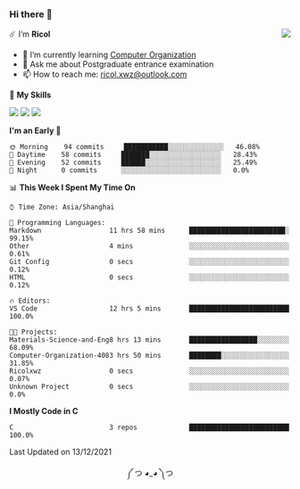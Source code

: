 ### Hi there 👋

<a href="#">
  <img align="right" src="https://github-readme-stats.vercel.app/api?username=Ricolxwz&count_private=true&show_icons=true" />
</a>

☄️ I‘m **Ricol**

- 🌱 I’m currently learning [Computer Organization](https://github.com/Ricolxwz/Computer-Organization-408)
- 💬 Ask me about Postgraduate entrance examination
- 📫 How to reach me: ricol.xwz@outlook.com

🌟 **My Skills**

![](https://img.shields.io/badge/-Git-000000?style=flat-square&logo=git&logoColor=fff)
![](https://img.shields.io/badge/-C-3e74a2?style=flat-square&logo=C&logoColor=fff)
![](https://img.shields.io/badge/-Python-4fc08d?style=flat-square&logo=python&logoColor=fff)

<!--START_SECTION:waka-->
**I'm an Early 🐤** 

```text
🌞 Morning    94 commits     ███████████░░░░░░░░░░░░░░   46.08% 
🌆 Daytime    58 commits     ███████░░░░░░░░░░░░░░░░░░   28.43% 
🌃 Evening    52 commits     ██████░░░░░░░░░░░░░░░░░░░   25.49% 
🌙 Night      0 commits      ░░░░░░░░░░░░░░░░░░░░░░░░░   0.0%

```


📊 **This Week I Spent My Time On** 

```text
⌚︎ Time Zone: Asia/Shanghai

💬 Programming Languages: 
Markdown                 11 hrs 58 mins      ████████████████████████░   99.15% 
Other                    4 mins              ░░░░░░░░░░░░░░░░░░░░░░░░░   0.61% 
Git Config               0 secs              ░░░░░░░░░░░░░░░░░░░░░░░░░   0.12% 
HTML                     0 secs              ░░░░░░░░░░░░░░░░░░░░░░░░░   0.12%

🔥 Editors: 
VS Code                  12 hrs 5 mins       █████████████████████████   100.0%

🐱‍💻 Projects: 
Materials-Science-and-Eng8 hrs 13 mins       █████████████████░░░░░░░░   68.09% 
Computer-Organization-4083 hrs 50 mins       ████████░░░░░░░░░░░░░░░░░   31.85% 
Ricolxwz                 0 secs              ░░░░░░░░░░░░░░░░░░░░░░░░░   0.07% 
Unknown Project          0 secs              ░░░░░░░░░░░░░░░░░░░░░░░░░   0.0%

```

**I Mostly Code in C** 

```text
C                        3 repos             █████████████████████████   100.0%

```



 Last Updated on 13/12/2021
<!--END_SECTION:waka-->

<div align="center">
༼ つ ◕_◕ ༽つ
</div>
